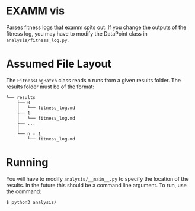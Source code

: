 # EXAMM vis
Parses fitness logs that examm spits out. If you change the outputs of the fitness log, you may have to modify the DataPoint class in `analysis/fitness_log.py`.

# Assumed File Layout
The `FitnessLogBatch` class reads n runs from a given results folder. The results folder must be of the format:

```
└── results
    ├── 0
    │   └── fitness_log.md
    ├── 1
    │   └── fitness_log.md
    ├── ...
    │
    └── n - 1
        └── fitness_log.md
```

# Running
You will have to modify `analysis/__main__.py` to specify the location of the results. In the future this should be a command line argument.
To run, use the command:
```
$ python3 analysis/
```
